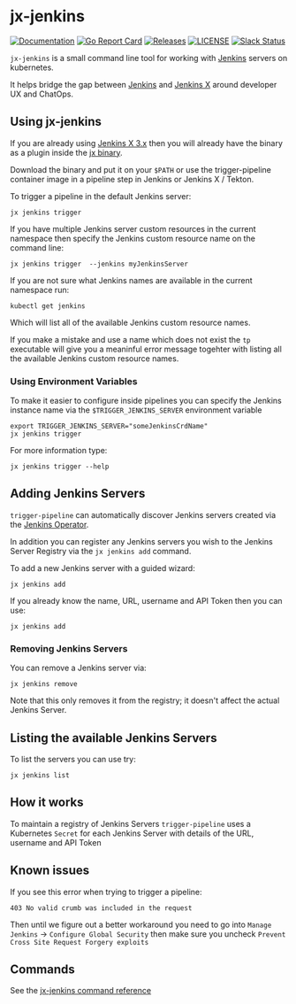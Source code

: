 # jx-jenkins

[![Documentation](https://godoc.org/github.com/jenkins-x/jx-jenkins?status.svg)](https://pkg.go.dev/mod/github.com/jenkins-x/jx-jenkins)
[![Go Report Card](https://goreportcard.com/badge/github.com/jenkins-x/jx-jenkins)](https://goreportcard.com/report/github.com/jenkins-x/jx-jenkins)
[![Releases](https://img.shields.io/github/release-pre/jenkins-x-labs/trigger-pipeline.svg)](https://github.com/jenkins-x/jx-jenkins/releases)
[![LICENSE](https://img.shields.io/github/license/jenkins-x-labs/trigger-pipeline.svg)](https://github.com/jenkins-x/jx-jenkins/blob/master/LICENSE)
[![Slack Status](https://img.shields.io/badge/slack-join_chat-white.svg?logo=slack&style=social)](https://slack.k8s.io/)

`jx-jenkins` is a small command line tool for working with [Jenkins](https://jenkins.io/) servers on kubernetes.

It helps bridge the gap between [Jenkins](https://jenkins.io/) and [Jenkins X](https://jenkins-x.io/) around developer UX and ChatOps.


## Using jx-jenkins

If you are already using [Jenkins X 3.x](https://jenkins-x.io/docs/v3/) then you will already have the binary as a plugin inside the [jx binary](https://jenkins-x.io/docs/v3/guides/jx3/).

Download the binary and put it on your `$PATH` or use the trigger-pipeline container image in a pipeline step in Jenkins or Jenkins X / Tekton.

To trigger a pipeline in the default Jenkins server:

``` 
jx jenkins trigger
```

If you have multiple Jenkins server custom resources in the current namespace then specify the Jenkins custom resource name on the command line:

``` 
jx jenkins trigger  --jenkins myJenkinsServer
```

If you are not sure what Jenkins names are available in the current namespace run:

``` 
kubectl get jenkins
```

Which will list all of the available Jenkins custom resource names.

If you make a mistake and use a name which does not exist the `tp` executable will give you a meaninful error message togehter with listing all the available Jenkins custom resource names.


### Using Environment Variables

To make it easier to configure inside pipelines you can specify the Jenkins instance name via the `$TRIGGER_JENKINS_SERVER` environment variable

```   
export TRIGGER_JENKINS_SERVER="someJenkinsCrdName"
jx jenkins trigger
```
 
For more information type: 

``` 
jx jenkins trigger --help
```       

## Adding Jenkins Servers

`trigger-pipeline` can automatically discover Jenkins servers created via the [Jenkins Operator](https://jenkinsci.github.io/kubernetes-operator/).

In addition you can register any Jenkins servers you wish to the Jenkins Server Registry via the `jx jenkins add` command.

To add a new Jenkins server with a guided wizard:

```
jx jenkins add 
```

If you already know the name, URL, username and API Token then you can use:

```
jx jenkins add 
```

### Removing Jenkins Servers

You can remove a Jenkins server via:

``` 
jx jenkins remove
```

Note that this only removes it from the registry; it doesn't affect the actual Jenkins Server.

## Listing the available Jenkins Servers

To list the servers you can use try:

``` 
jx jenkins list
```

## How it works

To maintain a registry of Jenkins Servers `trigger-pipeline` uses a Kubernetes `Secret` for each Jenkins Server with details of the URL, username and API Token 

## Known issues

If you see this error when trying to trigger a pipeline:

``` 
403 No valid crumb was included in the request
```

Then until we figure out a better workaround you need to go into `Manage Jenkins` -> `Configure Global Security` then make sure you uncheck `Prevent Cross Site Request Forgery exploits` 


## Commands

See the [jx-jenkins command reference](docs/cmd/jx-jenkins.md#see-also)

